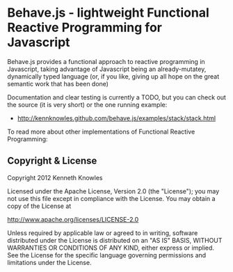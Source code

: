 Behave.js - lightweight Functional Reactive Programming for Javascript
======================================================================

Behave.js provides a functional approach to reactive programming in 
Javascript, taking advantage of Javascript being an already-mutatey,
dynamically typed language (or, if you like, giving up all hope on
the great semantic work that has been done)

Documentation and clear testing is currently a TODO, but you can
check out the source (it is very short) or the one running
example:

 * http://kennknowles.github.com/behave.js/examples/stack/stack.html

To read more about other implementations of Functional Reactive Programming:

Copyright & License
-------------------
Copyright 2012 Kenneth Knowles

Licensed under the Apache License, Version 2.0 (the "License"); you may not use
this file except in compliance with the License. You may obtain a copy of the
License at

http://www.apache.org/licenses/LICENSE-2.0

Unless required by applicable law or agreed to in writing, software distributed
under the License is distributed on an "AS IS" BASIS, WITHOUT WARRANTIES OR
CONDITIONS OF ANY KIND, either express or implied. See the License for the
specific language governing permissions and limitations under the License.
